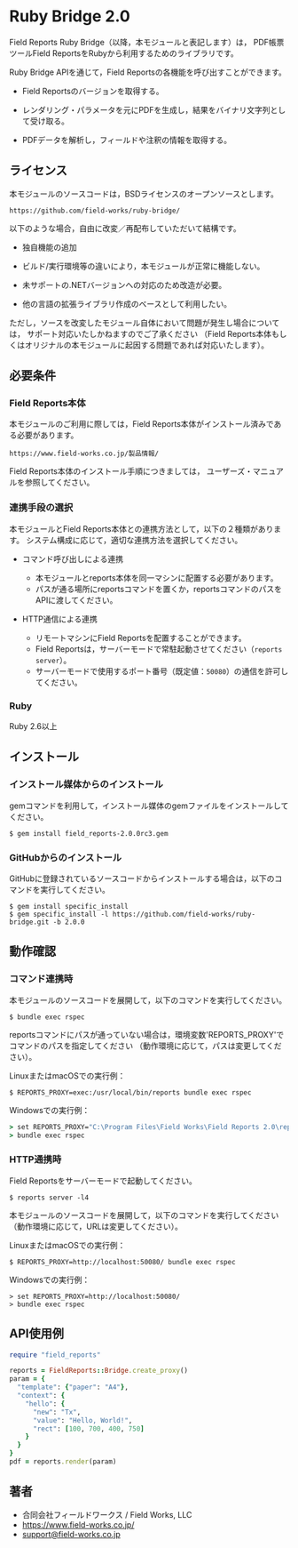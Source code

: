 Ruby Bridge 2.0
=============================

Field Reports Ruby Bridge（以降，本モジュールと表記します）は，
PDF帳票ツールField ReportsをRubyから利用するためのライブラリです。

Ruby Bridge APIを通じて，Field Reportsの各機能を呼び出すことができます。

* Field Reportsのバージョンを取得する。

* レンダリング・パラメータを元にPDFを生成し，結果をバイナリ文字列として受け取る。

* PDFデータを解析し，フィールドや注釈の情報を取得する。

## ライセンス

本モジュールのソースコードは，BSDライセンスのオープンソースとします。

    https://github.com/field-works/ruby-bridge/

以下のような場合，自由に改変／再配布していただいて結構です。

* 独自機能の追加

* ビルド/実行環境等の違いにより，本モジュールが正常に機能しない。

* 未サポートの.NETバージョンへの対応のため改造が必要。

* 他の言語の拡張ライブラリ作成のベースとして利用したい。

ただし，ソースを改変したモジュール自体において問題が発生し場合については，
サポート対応いたしかねますのでご了承ください
（Field Reports本体もしくはオリジナルの本モジュールに起因する問題であれば対応いたします）。

## 必要条件
### Field Reports本体

本モジュールのご利用に際しては，Field Reports本体がインストール済みである必要があります。

    https://www.field-works.co.jp/製品情報/

Field Reports本体のインストール手順につきましては，
ユーザーズ・マニュアルを参照してください。

### 連携手段の選択

本モジュールとField Reports本体との連携方法として，以下の２種類があります。
システム構成に応じて，適切な連携方法を選択してください。

* コマンド呼び出しによる連携
    - 本モジュールとreports本体を同一マシンに配置する必要があります。
    - パスが通る場所にreportsコマンドを置くか，reportsコマンドのパスをAPIに渡してください。

* HTTP通信による連携
    - リモートマシンにField Reportsを配置することができます。
    - Field Reportsは，サーバーモードで常駐起動させてください（`reports server`）。
    - サーバーモードで使用するポート番号（既定値：`50080`）の通信を許可してください。

### Ruby

Ruby 2.6以上

## インストール
### インストール媒体からのインストール

gemコマンドを利用して，インストール媒体のgemファイルをインストールしてください。

```shell
$ gem install field_reports-2.0.0rc3.gem
```

### GitHubからのインストール

GitHubに登録されているソースコードからインストールする場合は，以下のコマンドを実行してください。

```shell
$ gem install specific_install
$ gem specific_install -l https://github.com/field-works/ruby-bridge.git -b 2.0.0
```

## 動作確認
### コマンド連携時

本モジュールのソースコードを展開して，以下のコマンドを実行してください。

```shell
$ bundle exec rspec
```

reportsコマンドにパスが通っていない場合は，環境変数'REPORTS_PROXY'でコマンドのパスを指定してください
（動作環境に応じて，パスは変更してください）。

LinuxまたはmacOSでの実行例：
```shell
$ REPORTS_PROXY=exec:/usr/local/bin/reports bundle exec rspec
```

Windowsでの実行例：
```cmd
> set REPORTS_PROXY="C:\Program Files\Field Works\Field Reports 2.0\reports.exe"
> bundle exec rspec
```

### HTTP通携時

Field Reportsをサーバーモードで起動してください。

```shell
$ reports server -l4
```

本モジュールのソースコードを展開して，以下のコマンドを実行してください
（動作環境に応じて，URLは変更してください）。

LinuxまたはmacOSでの実行例：
```shell
$ REPORTS_PROXY=http://localhost:50080/ bundle exec rspec
```

Windowsでの実行例：
```shell
> set REPORTS_PROXY=http://localhost:50080/
> bundle exec rspec
```

## API使用例

```ruby
require "field_reports"

reports = FieldReports::Bridge.create_proxy()
param = {
  "template": {"paper": "A4"},
  "context": {
    "hello": {
      "new": "Tx",
      "value": "Hello, World!",
      "rect": [100, 700, 400, 750]
    }
  }
}
pdf = reports.render(param)
```

## 著者

* 合同会社フィールドワークス / Field Works, LLC
* https://www.field-works.co.jp/
* support@field-works.co.jp